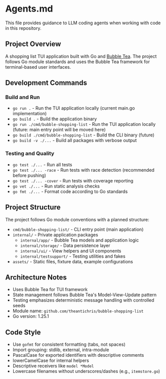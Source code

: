 # Agents.md

This file provides guidance to LLM coding agents when working with code in this repository.

## Project Overview

A shopping list TUI application built with Go and [Bubble Tea](https://github.com/charmbracelet/bubbletea). The project follows Go module standards and uses the Bubble Tea framework for terminal-based user interfaces.

## Development Commands

### Build and Run

- `go run .` - Run the TUI application locally (current main.go implementation)
- `go build .` - Build the application binary
- `go run ./cmd/bubble-shopping-list` - Run the TUI application locally (future: main entry point will be moved here)
- `go build ./cmd/bubble-shopping-list` - Build the CLI binary (future)
- `go build -v ./...` - Build all packages with verbose output

### Testing and Quality

- `go test ./...` - Run all tests
- `go test ./... -race` - Run tests with race detection (recommended before pushing)
- `go test ./... -cover` - Run tests with coverage reporting
- `go vet ./...` - Run static analysis checks
- `go fmt ./...` - Format code according to Go standards

## Project Structure

The project follows Go module conventions with a planned structure:

- `cmd/bubble-shopping-list/` - CLI entry point (main application)
- `internal/` - Private application packages
  - `internal/app/` - Bubble Tea models and application logic
  - `internal/storage/` - Data persistence layer
  - `internal/ui/` - View helpers and UI components
  - `internal/testsupport/` - Testing utilities and fakes
- `assets/` - Static files, fixture data, example configurations

## Architecture Notes

- Uses Bubble Tea for TUI framework
- State management follows Bubble Tea's Model-View-Update pattern
- Testing emphasizes deterministic message handling with controlled seeds
- Module name: `github.com/theantichris/bubble-shopping-list`
- Go version: 1.25.1

## Code Style

- Use `gofmt` for consistent formatting (tabs, not spaces)
- Import grouping: stdlib, external, intra-module
- PascalCase for exported identifiers with descriptive comments
- lowerCamelCase for internal helpers
- Descriptive receivers like `model *Model`
- Lowercase filenames without underscores/dashes (e.g., `itemstore.go`)
